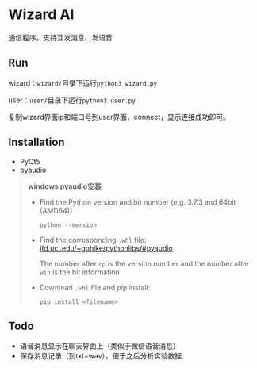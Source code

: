 # Wizard AI

通信程序，支持互发消息、发语音

## Run

wizard：`wizard/`目录下运行`python3 wizard.py`

user：`user/`目录下运行`python3 user.py`

复制wizard界面ip和端口号到user界面，connect，显示连接成功即可。

## Installation

+ PyQt5
+ pyaudio

> **windows pyaudio安装**
>
> + Find the Python version and bit number (e.g. 3.7.3 and 64bit (AMD64))
>
>   ```
>   python --version
>   ```
>
> + Find the corresponding `.whl` file: [lfd.uci.edu/~gohlke/pythonlibs/#pyaudio](https://github.com/ISC-Lab/T4Train-beta/blob/master/readme_assets/lfd.uci.edu/~gohlke/pythonlibs/#pyaudio)
>
>   The number after `cp` is the version number and the number after `win` is the bit information
>
> + Download `.whl` file and pip install:
>
>   ```
>   pip install <filename>
>   ```

## Todo

+ 语音消息显示在聊天界面上（类似于微信语音消息）
+ 保存消息记录（到txt+wav），便于之后分析实验数据

